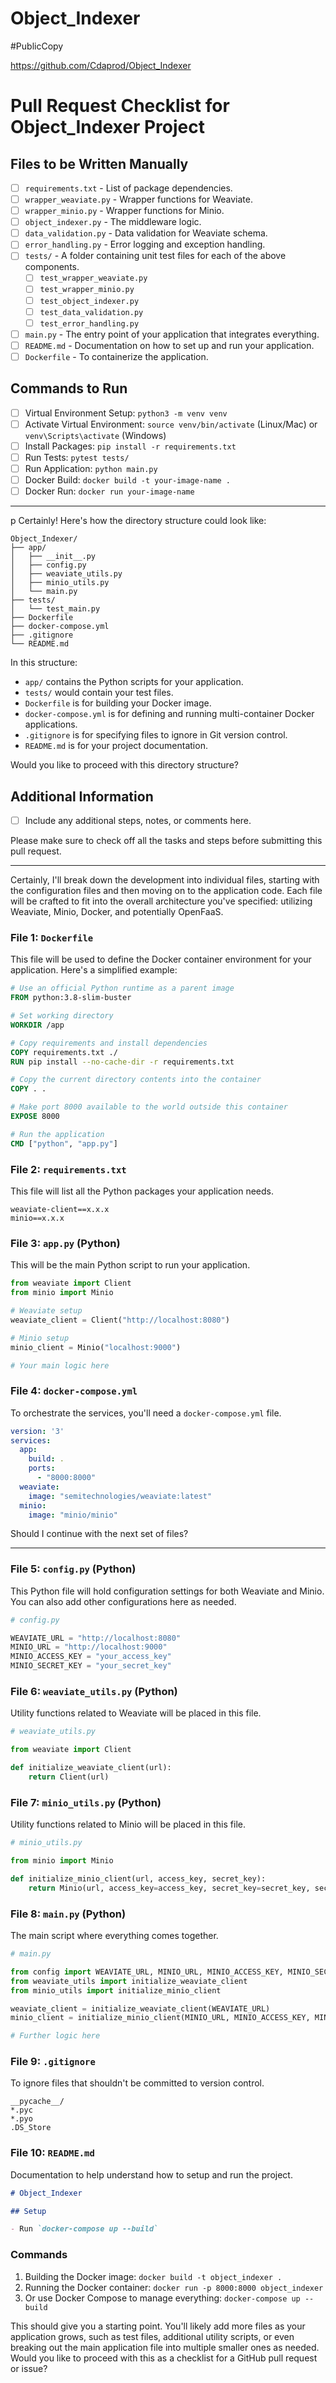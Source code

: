 # Object_Indexer
#PublicCopy

https://github.com/Cdaprod/Object_Indexer

# Pull Request Checklist for Object_Indexer Project

## Files to be Written Manually

- [ ] `requirements.txt` - List of package dependencies.
- [ ] `wrapper_weaviate.py` - Wrapper functions for Weaviate.
- [ ] `wrapper_minio.py` - Wrapper functions for Minio.
- [ ] `object_indexer.py` - The middleware logic.
- [ ] `data_validation.py` - Data validation for Weaviate schema.
- [ ] `error_handling.py` - Error logging and exception handling.
- [ ] `tests/` - A folder containing unit test files for each of the above components.
  - [ ] `test_wrapper_weaviate.py`
  - [ ] `test_wrapper_minio.py`
  - [ ] `test_object_indexer.py`
  - [ ] `test_data_validation.py`
  - [ ] `test_error_handling.py`
- [ ] `main.py` - The entry point of your application that integrates everything.
- [ ] `README.md` - Documentation on how to set up and run your application.
- [ ] `Dockerfile` - To containerize the application.

## Commands to Run

- [ ] Virtual Environment Setup: `python3 -m venv venv`
- [ ] Activate Virtual Environment: `source venv/bin/activate` (Linux/Mac) or `venv\Scripts\activate` (Windows)
- [ ] Install Packages: `pip install -r requirements.txt`
- [ ] Run Tests: `pytest tests/`
- [ ] Run Application: `python main.py`
- [ ] Docker Build: `docker build -t your-image-name .`
- [ ] Docker Run: `docker run your-image-name`

---
p
Certainly! Here's how the directory structure could look like:

```
Object_Indexer/
├── app/
│   ├── __init__.py
│   ├── config.py
│   ├── weaviate_utils.py
│   ├── minio_utils.py
│   └── main.py
├── tests/
│   └── test_main.py
├── Dockerfile
├── docker-compose.yml
├── .gitignore
└── README.md
```

In this structure:

- `app/` contains the Python scripts for your application.
- `tests/` would contain your test files.
- `Dockerfile` is for building your Docker image.
- `docker-compose.yml` is for defining and running multi-container Docker applications.
- `.gitignore` is for specifying files to ignore in Git version control.
- `README.md` is for your project documentation.

Would you like to proceed with this directory structure?

## Additional Information

- [ ] Include any additional steps, notes, or comments here.

Please make sure to check off all the tasks and steps before submitting this pull request.

---

Certainly, I'll break down the development into individual files, starting with the configuration files and then moving on to the application code. Each file will be crafted to fit into the overall architecture you've specified: utilizing Weaviate, Minio, Docker, and potentially OpenFaaS.

### File 1: `Dockerfile`

This file will be used to define the Docker container environment for your application. Here's a simplified example:

```Dockerfile
# Use an official Python runtime as a parent image
FROM python:3.8-slim-buster

# Set working directory
WORKDIR /app

# Copy requirements and install dependencies
COPY requirements.txt ./
RUN pip install --no-cache-dir -r requirements.txt

# Copy the current directory contents into the container
COPY . .

# Make port 8000 available to the world outside this container
EXPOSE 8000

# Run the application
CMD ["python", "app.py"]
```

### File 2: `requirements.txt`

This file will list all the Python packages your application needs.

```
weaviate-client==x.x.x
minio==x.x.x
```

### File 3: `app.py` (Python)

This will be the main Python script to run your application.

```python
from weaviate import Client
from minio import Minio

# Weaviate setup
weaviate_client = Client("http://localhost:8080")

# Minio setup
minio_client = Minio("localhost:9000")

# Your main logic here
```

### File 4: `docker-compose.yml`

To orchestrate the services, you'll need a `docker-compose.yml` file.

```yml
version: '3'
services:
  app:
    build: .
    ports:
      - "8000:8000"
  weaviate:
    image: "semitechnologies/weaviate:latest"
  minio:
    image: "minio/minio"
```

Should I continue with the next set of files?

---

### File 5: `config.py` (Python)

This Python file will hold configuration settings for both Weaviate and Minio. You can also add other configurations here as needed.

```python
# config.py

WEAVIATE_URL = "http://localhost:8080"
MINIO_URL = "http://localhost:9000"
MINIO_ACCESS_KEY = "your_access_key"
MINIO_SECRET_KEY = "your_secret_key"
```

### File 6: `weaviate_utils.py` (Python)

Utility functions related to Weaviate will be placed in this file.

```python
# weaviate_utils.py

from weaviate import Client

def initialize_weaviate_client(url):
    return Client(url)
```

### File 7: `minio_utils.py` (Python)

Utility functions related to Minio will be placed in this file.

```python
# minio_utils.py

from minio import Minio

def initialize_minio_client(url, access_key, secret_key):
    return Minio(url, access_key=access_key, secret_key=secret_key, secure=False)
```

### File 8: `main.py` (Python)

The main script where everything comes together.

```python
# main.py

from config import WEAVIATE_URL, MINIO_URL, MINIO_ACCESS_KEY, MINIO_SECRET_KEY
from weaviate_utils import initialize_weaviate_client
from minio_utils import initialize_minio_client

weaviate_client = initialize_weaviate_client(WEAVIATE_URL)
minio_client = initialize_minio_client(MINIO_URL, MINIO_ACCESS_KEY, MINIO_SECRET_KEY)

# Further logic here
```

### File 9: `.gitignore`

To ignore files that shouldn't be committed to version control.

```
__pycache__/
*.pyc
*.pyo
.DS_Store
```

### File 10: `README.md`

Documentation to help understand how to setup and run the project.

```markdown
# Object_Indexer

## Setup

- Run `docker-compose up --build`
```

### Commands

1. Building the Docker image: `docker build -t object_indexer .`
2. Running the Docker container: `docker run -p 8000:8000 object_indexer`
3. Or use Docker Compose to manage everything: `docker-compose up --build`

This should give you a starting point. You'll likely add more files as your application grows, such as test files, additional utility scripts, or even breaking out the main application file into multiple smaller ones as needed. Would you like to proceed with this as a checklist for a GitHub pull request or issue?